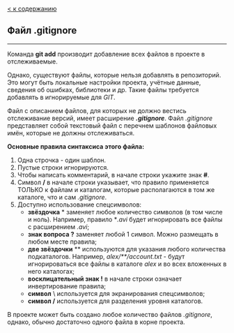 [< к содержанию](./readme.md)

## Файл **.gitignore**

---

Команда **git add** производит добавление всех файлов в проекте в отслеживаемые.

Однако, существуют файлы, которые нельзя добавлять в репозиторий. Это могут быть локальные настройки проекта, учётные данные, сведения об ошибках, библиотеки и др. Такие файлы требуется добавлять в игнорируемые для *GIT*.

Файл с описанием файлов, для которых не должно вестись отслеживание версий, имеет расширение ***.gitignore***. Файл *.gitignore* представляет собой текстовый файл с перечнем шаблонов файловых имён, которые не должны отслеживаться.

**Основные правила синтаксиса этого файла:**
1. Одна строчка - один шаблон.
2. Пустые строки игнорируются.
3. Чтобы написать комментарий, в начале строки укажите знак **#**.
4. Символ **/** в начале строки указывает, что правило применяется ТОЛЬКО к файлам и каталогам, которые располагаются в том же каталоге, что и сам *.gitignore*.
5. Доступно использование спецсимволов:
   - **звёздочка** * заменяет любое количество символов (в том числе и ноль). Например, правило **.avi* будет игнорировать все файлы с расширением *.avi*;
   - **знак вопроса ?** заменяет любой 1 символ. Можно размещать в любом месте правила;
   - **две звёздочки** ** используются для указания любого количества подкаталогов. Например, *alex/**/account.txt* - будут игнорироваться все файлы в каталоге *alex* и во всех вложенных в него каталогах;
   - **восклицательный знак !** в начале строки означает инвертирование правила;
   - **символ** \ используется для экранирования спецсимволов;
   - **символ /** используется для разделения уровня каталогов.

В проекте может быть создано любое количество файлов *.gitignore*, однако, обычно достаточно одного файла в корне проекта.